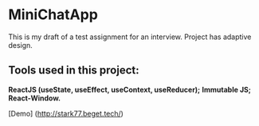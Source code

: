 # MiniChatApp

This is my draft of a test assignment for an interview. Project has adaptive design.

## Tools used in this project:

**ReactJS (useState, useEffect, useContext, useReducer);**
**Immutable JS;**
**React-Window.**

[Demo] (http://stark77.beget.tech/)
